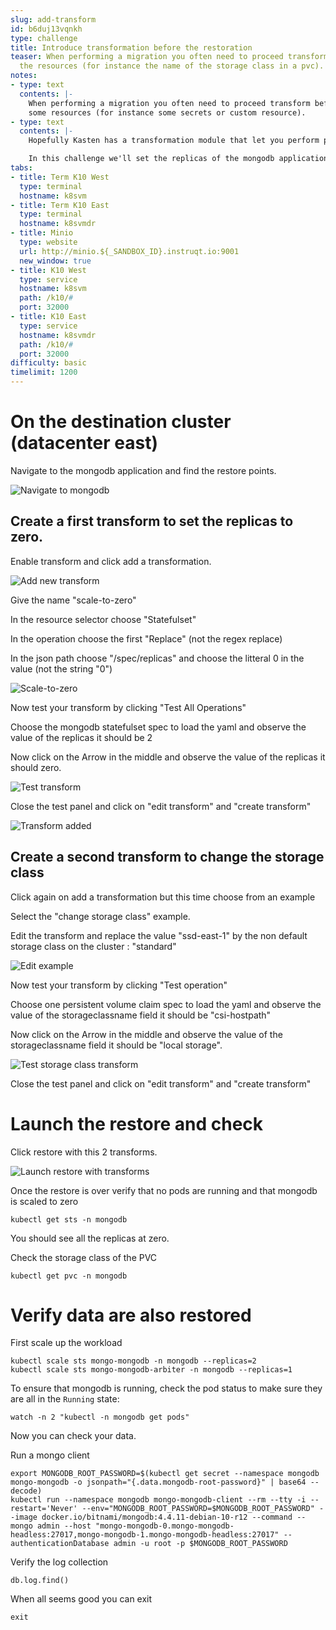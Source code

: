 ```yaml
---
slug: add-transform
id: b6duj13vqnkh
type: challenge
title: Introduce transformation before the restoration
teaser: When performing a migration you often need to proceed transform before recreating
  the resources (for instance the name of the storage class in a pvc).
notes:
- type: text
  contents: |-
    When performing a migration you often need to proceed transform before recreating the resources (for instance the name of the storage class in a pvc). You also need to exclude
    some resources (for instance some secrets or custom resource).
- type: text
  contents: |-
    Hopefully Kasten has a transformation module that let you perform powerful operations on the spec you're going to restore.

    In this challenge we'll set the replicas of the mongodb application at zero and also change the storageclass of the PVC to the non default one.
tabs:
- title: Term K10 West
  type: terminal
  hostname: k8svm
- title: Term K10 East
  type: terminal
  hostname: k8svmdr
- title: Minio
  type: website
  url: http://minio.${_SANDBOX_ID}.instruqt.io:9001
  new_window: true
- title: K10 West
  type: service
  hostname: k8svm
  path: /k10/#
  port: 32000
- title: K10 East
  type: service
  hostname: k8svmdr
  path: /k10/#
  port: 32000
difficulty: basic
timelimit: 1200
---
```


# On the destination cluster (datacenter east)

Navigate to the mongodb application and find the restore points.

![Navigate to mongodb](../assets/navigate-to-mongodb.png)

## Create a first transform to set the replicas to zero.

Enable transform and click add a transformation.

![Add new transform](../assets/add-new-transform.png)

Give the name "scale-to-zero"

In the resource selector choose "Statefulset"

In the operation choose the first "Replace" (not the regex replace)

In the json path choose "/spec/replicas" and choose the litteral 0 in the value (not the string "0")

![Scale-to-zero](../assets/scale-to-zero.png)

Now test your transform by clicking "Test All Operations"

Choose the mongodb statefulset spec to load the yaml and observe the value of the replicas it should be 2

Now click on the Arrow in the middle and observe the value of the replicas it should zero.

![Test transform](../assets/test-transform.png)

Close the test panel and click on "edit transform" and "create transform"

![Transform added](../assets/transform-added.png)

## Create a second transform to change the storage class

Click again on add a transformation but this time choose from an example

Select the "change storage class" example.

Edit the transform and replace the value "ssd-east-1" by the non default storage class on the cluster : "standard"

![Edit example](../assets/edit-instance-example.png)

Now test your transform by clicking "Test operation"

Choose one persistent volume claim spec to load the yaml and observe the value of the storageclassname field it should be "csi-hostpath"

Now click on the Arrow in the middle and observe the value of the storageclassname field it should be "local storage".

![Test storage class transform](../assets/test-storage-class-transform.png)

Close the test panel and click on "edit transform" and "create transform"

# Launch the restore and check

Click restore with this 2 transforms.

![Launch restore with transforms](../assets/lauch-restore-with-transforms.png)

Once the restore is over verify that no pods are running and that mongodb is scaled to zero

```
kubectl get sts -n mongodb
```

You should see all the replicas at zero.


Check the storage class of the PVC
```
kubectl get pvc -n mongodb
```

# Verify data are also restored

First scale up the workload
```
kubectl scale sts mongo-mongodb -n mongodb --replicas=2
kubectl scale sts mongo-mongodb-arbiter -n mongodb --replicas=1
```

To ensure that mongodb is running, check the pod status to make sure they are all in the `Running` state:

```console
watch -n 2 "kubectl -n mongodb get pods"
```

Now you can check your data.

Run a mongo client
```console
export MONGODB_ROOT_PASSWORD=$(kubectl get secret --namespace mongodb mongo-mongodb -o jsonpath="{.data.mongodb-root-password}" | base64 --decode)
kubectl run --namespace mongodb mongo-mongodb-client --rm --tty -i --restart='Never' --env="MONGODB_ROOT_PASSWORD=$MONGODB_ROOT_PASSWORD" --image docker.io/bitnami/mongodb:4.4.11-debian-10-r12 --command -- mongo admin --host "mongo-mongodb-0.mongo-mongodb-headless:27017,mongo-mongodb-1.mongo-mongodb-headless:27017" --authenticationDatabase admin -u root -p $MONGODB_ROOT_PASSWORD
```

Verify the log collection
```
db.log.find()
```

When all seems good you can exit
```
exit
```